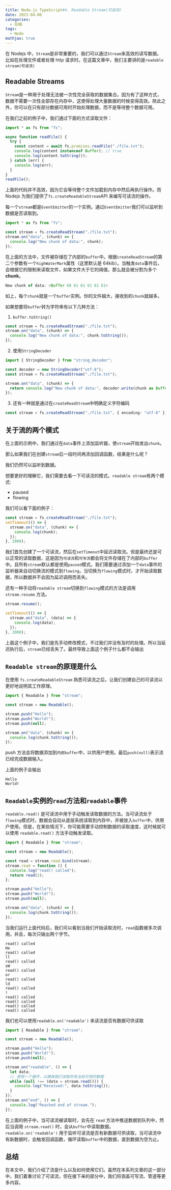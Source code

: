 ```yaml
---
title: Node.js TypeScript#4. Readable Stream(可读流)
date: 2023-04-06
categories:
  - 后端
tags:
  - Node
mathjax: true
---
```


在 Nodejs 中，`Stream`是非常重要的，我们可以通过`Stream`来高效的读写数据。比如在处理文件或者处理 http 请求时。在这篇文章中，我们主要讲的是`readable stream(可读流)`

## Readable Streams

`Stream`是一种用于处理无法被一次性完全获取的数据集合。因为有了这种方式，数据不需要一次性全部存在内存中，这使得处理大量数据的时候变得高效。除此之外，你可以在只有部分数据可用时开始处理数据，而不是等待整个数据可用。

在我们之前的例子中，我们通过下面的方式读取文件：

```ts
import * as fs from "fs";

async function readFile() {
  try {
    const content = await fs.promises.readFile("./file.txt");
    console.log(content instanceof Buffer); // true
    console.log(content.toString());
  } catch (err) {
    console.log(err);
  }
}
readFile();
```

上面的代码并不高效，因为它会等待整个文件加载到内存中然后再执行操作。而 Nodejs 为我们提供了`fs.createReadableStream`API 来编写可读流的操作。

每一个`stream`都是`EventEmitter`的一个实例。通过`EventEmitter`我们可以监听到数据是否读取到。

```ts
import * as fs from "fs";

const stream = fs.createReadStream("./file.txt");
stream.on("data", (chunk) => {
  console.log("New chunk of data:", chunk);
});
```

在上面的方法中，文件被存储在了内部的`buffer`中。根据`createReadStream`的第二个参数有一个`highWaterMark`属性（这里默认是 64kib）。当触发`data`事件后，会根据它的限制来读取文件，如果文件大于它的阈值，那么就会被分割为多个**chunk**。

```ts
New chunk of data: <Buffer 68 61 61 61 61 61>
```

如上，每个`chunk`就是一个`buffer`实例。你的文件越大，接收到的`chunk`就越多。

如果想要将`buffer`转为字符串有以下几种方法：

1. `buffer.toString()`

```ts
const stream = fs.createReadStream("./file.txt");
stream.on("data", (chunk) => {
  console.log("New chunk of data:", chunk.toString());
});
```

2. 使用`StringDecoder`

```ts
import { StringDecoder } from "string_decoder";

const decoder = new StringDecoder("utf-8");
const stream = fs.createReadStream("./file.txt");

stream.on("data", (chunk) => {
  return console.log("New chunk of data:", decoder.write(chunk as Buffer));
});
```

3. 还有一种就是通过在`createReadStream`中明确定义字符编码

```ts
const stream = fs.createReadStream("./file.txt", { encoding: "utf-8" });
```

## 关于流的两个模式

在上面的示例中，我们通过在`data`事件上添加监听器，使`stream`开始发出`chunk`。

那么如果我们在创建`stream`后一段时间再添加回调函数，结果是什么呢？

我们仍然可以监听到数据。

想要更好的理解它，我们需要去看一下可读流的模式。`readable stream`有两个模式:

- paused
- flowing

我们可以看下面的例子：

```ts
const stream = fs.createReadStream("./file.txt");
setTimeout(() => {
  stream.on("data", (chunk) => {
    console.log(chunk);
  });
}, 2000);
```

我们首先创建了一个可读流，然后在`setTimeout`中延迟读取流。但是最终还是可以正常的读取数据，这是因为`可读流`和`可写流`都会将文件存储在了内部的`buffer`中。且所有`stream`默认都是使用`paused`模式。我们需要通过添加一个`data`事件的监听器来自动切换流的模式到`flowing`。当切换为`flowing`模式时，才开始读取数据，所以数据并不会因为延迟调用而丢失。

还有一种手动将`readable stream`切换到`flowing`模式的方法是调用 `stream.resume` 方法。

```ts
stream.resume();

setTimeout(() => {
  stream.on("data", (data) => {
    console.log(data);
  });
}, 2000);
```

上面这个例子中，我们是先手动修改模式，不过我们并没有及时的处理。所以当延迟执行后，`stream`已经丢失了。最终导致上面这个例子什么都不会输出

## `Readable stream`的原理是什么

在使用 `fs.createReadableStream` 熟悉可读流之后，让我们创建自己的可读流以更好地说明其工作原理。

```ts
import { Readable } from "stream";

const stream = new Readable();

stream.push("Hello");
stream.push("World!");
stream.push(null);

stream.on("data", (chunk) => {
  console.log(chunk.toString());
});
```

push 方法会将数据添加到`内部buffer`中，以供用户使用。最后`push(null)`表示流已经完成数据输入。

上面的例子会输出

```
Hello
World!
```

## `Readable`实例的`read`方法和`readable`事件

`readable.read()` 是可读流中用于手动触发读取数据的方法。当可读流处于`flowing`模式时，数据会自动从底层系统读取到内存中，并被放入`buffer`中，供用户使用。但是，在某些情况下，你可能需要手动控制数据的读取速度，这时候就可以使用 `readable.read()` 方法手动触发读取。

```ts
import { Readable } from "stream";

const stream = new Readable();

const read = stream.read.bind(stream);
stream.read = function () {
  console.log("read() called");
  return read(2);
};

stream.push("Hello");
stream.push("World!");
stream.push(null);

stream.on("data", (chunk) => {
  console.log(chunk.toString());
});
```

当我们运行上面代码后，我们可以看到当我们开始读取流时，`read`函数被多次调用。并且，每次只输出两个字节。

```
read() called
He
read() called
ll
read() called
oW
read() called
or
read() called
ld
read() called
!
read() called
read() called
read() called
read() called
```

我们也可以使用`readable.on('readable')` 来读流是否有数据可供读取

```ts
import { Readable } from "stream";

const stream = new Readable();

stream.push("Hello");
stream.push("World!");
stream.push(null);

stream.on("readable", () => {
  let data;
  // 使用一个循环，以确保我们读取所有当前可用的数据
  while (null !== (data = stream.read())) {
    console.log("Received:", data.toString());
  }
});
stream.on("end", () => {
  console.log("Reached end of stream.");
});
```

在上面的例子中，当可读流被读取时，会先在 `read` 方法中推送数据到队列中，然后当调用 `stream.read()` 时，会从`buffer`中读取数据。`readable.on('readable')` 用于监听可读流是否有新数据可供读取，当可读流中有新数据时，会触发回调函数，循环读取`buffer`中的数据，直到数据为空为止。

## 总结

在本文中，我们介绍了流是什么以及如何使用它们。虽然在本系列文章的这一部分中，我们着重讨论了可读流，但在接下来的部分中，我们将涵盖可写流、管道等更多内容。
